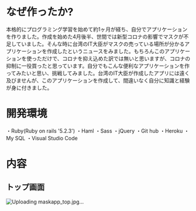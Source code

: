 # なぜ作ったか?
本格的にプログラミング学習を始めて約1ヶ月が経ち、自分でアプリケーションを作りました。作成を始めた4月後半、世間では新型コロナの影響でマスクが不足していました。そんな時に台湾のIT大臣がマスクの売っている場所が分かるアプリケーションを作成したというニュースをみました。もちろんこのアプリケーションを使っただけで、コロナを抑え込めた訳では無いと思いますが、コロナの抑制に一役買ったと思っています。自分でもこんな便利なアプリケーションを作ってみたいと思い、挑戦してみました。台湾のIT大臣が作成したアプリには遠く及びませんが、このアプリケーションを作成して、間違いなく自分に知識と経験が身に付きました。

# 開発環境
・Ruby(Ruby on rails '5.2.3')
・Haml
・Sass
・jQuery
・Git hub
・Heroku
・My SQL
・Visual Studio Code

# 内容
## トップ画面
![Uploading maskapp_top.jpg…]() 